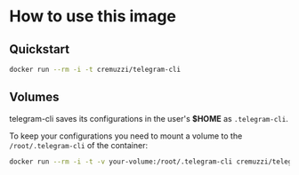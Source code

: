 # How to use this image

## Quickstart

```sh
docker run --rm -i -t cremuzzi/telegram-cli
```

## Volumes

telegram-cli saves its configurations in the user's **$HOME** as `.telegram-cli`.

To keep your configurations you need to mount a volume to the `/root/.telegram-cli` of the container:

```sh
docker run --rm -i -t -v your-volume:/root/.telegram-cli cremuzzi/telegram-cli
```
